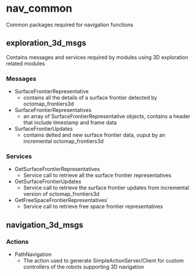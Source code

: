 # nav_common
Common packages required for navigation functions

## exploration_3d_msgs
Contains messages and services required by modules using 3D exploration related modules

### Messages
- SurfaceFrontierRepresentative 
  - contains all the details of a surface frontier detected by octomap_frontiers3d
- SurfaceFrontierRepresentatives
  - an array of SurfaceFrontierRepresentative objects, contains a header that include timestamp and frame data
- SurfaceFrontierUpdates
  - contains delted and new surface frontier data, ouput by an incremental octomap_frontiers3d

### Services
- GetSurfaceFrontierRepresentatives
  - Service call to retrieve all the surface frontier representatives
- GetSurfaceFrontierUpdates
  - Service call to retrieve the surface frontier updates from incremental version of octomap_frontiers3d
- GetFreeSpaceFrontierRepresentatives`
  - Service call to retrieve free space frontier representatives
  
## navigation_3d_msgs

### Actions
- PathNavigation
  - The action used to generate SimpleActionServer/Client for custom controllers of the robots supporting 3D navigation
